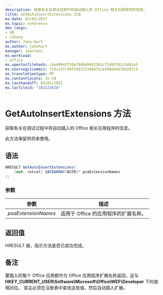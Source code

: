 ```yaml
---
description: 获取有关在调试过程中将自动插入的 Office 相关应用程序的信息。
title: GetAutoInsertExtensions 方法
ms.date: 02/02/2017
ms.topic: reference
dev_langs:
- VB
- CSharp
author: John-Hart
ms.author: johnhart
manager: jmartens
ms.workload:
- office
ms.openlocfilehash: c4a49942f50a79db604d2363cf2d85762c5ddce5
ms.sourcegitcommit: f33ca1fc99f5d9372166431cefd0e0e639d20719
ms.translationtype: MT
ms.contentlocale: zh-CN
ms.lasthandoff: 03/05/2021
ms.locfileid: "102223428"
---
```

# <a name="getautoinsertextensions-method"></a>GetAutoInsertExtensions 方法
  获取有关在调试过程中将自动插入的 Office 相关应用程序的信息。

 此方法保留供将来使用。

## <a name="syntax"></a>语法

```csharp
HRESULT GetAutoInsertExtensions(
    [out, retval] SAFEARRAY(BSTR)* psaExtensionNames
);
```

### <a name="parameters"></a>参数

|参数|描述|
|---------------|-----------------|
|*psaExtensionNames*|适用于 Office 的应用程序的扩展名称。|

## <a name="return-value"></a>返回值
 HRESULT 值，指示方法是否已成功完成。

## <a name="remarks"></a>备注
 要插入的每个 Office 应用都作为 Office 应用程序扩展名称返回，这与 **HKEY_CURRENT_USER\Software\Microsoft\Office\WEF\Developer** 下的值相对应。 宿主必须在注册表中查找这些值，然后自动插入扩展。
